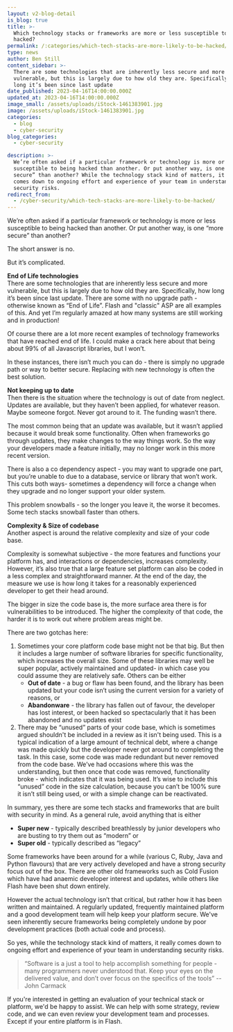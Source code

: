 ```yaml
---
layout: v2-blog-detail
is_blog: true
title: >-
  Which technology stacks or frameworks are more or less susceptible to being
  hacked?
permalink: /:categories/which-tech-stacks-are-more-likely-to-be-hacked/
type: news
author: Ben Still
content_sidebar: >-
  There are some technologies that are inherently less secure and more
  vulnerable, but this is largely due to how old they are. Specifically, how
  long it’s been since last update
date_published: 2023-04-16T14:00:00.000Z
updated_at: 2023-04-16T14:00:00.000Z
image_small: /assets/uploads/iStock-1461383901.jpg
image: /assets/uploads/iStock-1461383901.jpg
categories:
  - blog
  - cyber-security
blog_categories:
  - cyber-security

description: >-
  We’re often asked if a particular framework or technology is more or less
  susceptible to being hacked than another. Or put another way, is one “more
  secure” than another? While the technology stack kind of matters, it really
  comes down to ongoing effort and experience of your team in understanding
  security risks.
redirect_from:
  - /cyber-security/which-tech-stacks-are-more-likely-to-be-hacked/
---
```


We’re often asked if a particular framework or technology is more or less susceptible to being hacked than another. Or put another way, is one “more secure” than another?

The short answer is no. 

But it’s complicated.

**End of Life technologies**\
There are some technologies that are inherently less secure and more vulnerable, but this is largely due to how old they are. Specifically, how long it’s been since last update. There are some with no upgrade path - otherwise known as “End of Life”. Flash and "classic" ASP are all examples of this. And yet I’m regularly amazed at how many systems are still working and in production!

Of course there are a lot more recent examples of technology frameworks that have reached end of life. I could make a crack here about that being about 99% of all Javascript libraries, but I won’t.

In these instances, there isn’t much you can do - there is simply no upgrade path or way to better secure. Replacing with new technology is often the best solution.

**Not keeping up to date**\
Then there is the situation where the technology is out of date from neglect. Updates are available, but they haven’t been applied, for whatever reason. Maybe someone forgot. Never got around to it. The funding wasn’t there. 

The most common being that an update was available, but it wasn’t applied because it would break some functionality. Often when frameworks go through updates, they make changes to the way things work. So the way your developers made a feature initially, may no longer work in this more recent version. 

There is also a co dependency aspect - you may want to upgrade one part, but you’re unable to due to a database, service or library that won’t work. This cuts both ways- sometimes a dependency will force a change when they upgrade and no longer support your older system.

This problem snowballs - so the longer you leave it, the worse it becomes. Some tech stacks snowball faster than others.

**Complexity & Size of codebase**\
Another aspect is around the relative complexity and size of your code base.

Complexity is somewhat subjective - the more features and functions your platform has, and interactions or dependencies, increases complexity. However, it’s also true that a large feature set platform can also be coded in a less complex and straightforward manner. At the end of the day, the measure we use is how long it takes for a reasonably experienced developer to get their head around.

The bigger in size the code base is, the more surface area there is for vulnerabilities to be introduced. The higher the complexity of that code, the harder it is to work out where problem areas might be.

There are two gotchas here:

1. Sometimes your core platform code base might not be that big. But then it includes a large number of software libraries for specific functionality, which increases the overall size. Some of these libraries may well be super popular, actively maintained and updated- in which case you could assume they are relatively safe. Others can be either 
   * **Out of date** - a bug or flaw has been found, and the library has been updated but your code isn’t using the current version for a variety of reasons, or
   * **Abandonware** - the library has fallen out of favour, the developer has lost interest, or been hacked so spectacularly that it has been abandoned and no updates exist
2. There may be “unused” parts of your code base, which is sometimes argued shouldn't be included in a review as it isn't being used. This is a typical indication of a large amount of technical debt, where a change was made quickly but the developer never got around to completing the task. In this case, some code was made redundant but never removed from the code base. We’ve had occasions where this was the understanding, but then once that code was removed, functionality broke - which indicates that it was being used.
   It’s wise to include this “unused” code in the size calculation, because you can’t be 100% sure it isn’t still being used, or with a simple change can be reactivated.

In summary, yes there are some tech stacks and frameworks that are built with security in mind. As a general rule, avoid anything that is either 

* **Super new** - typically described breathlessly by junior developers who are busting to try them out as “modern” or
* **Super old** - typically described as “legacy”

Some frameworks have been around for a while (various C, Ruby, Java and Python flavours) that are very actively developed and have a strong security focus out of the box. There are other old frameworks such as Cold Fusion which have had anaemic developer interest and updates, while others like Flash have been shut down entirely.

However the actual technology isn’t that critical, but rather how it has been written and maintained. A regularly updated, frequently maintained platform and a good development team will help keep your platform secure. We've seen inherently secure frameworks being completely undone by poor development practices (both actual code and process).

So yes, while the technology stack kind of matters, it really comes down to ongoing effort and experience of your team in understanding security risks.

> “Software is a just a tool to help accomplish something for people - many programmers never understood that. Keep your eyes on the delivered value, and don’t over focus on the specifics of the tools” -- John Carmack

If you're interested in getting an evaluation of your technical stack or platform, we'd be happy to assist. We can help with some strategy, review code, and we can even review your development team and processes. Except if your entire platform is in Flash.
